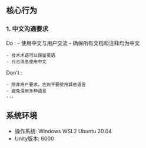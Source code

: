 ﻿## 核心行为

### 1. 中文沟通要求
Do :
    - 使用中文与用户交流
    - 确保所有文档和注释均为中文

    - 技术术语可以保留英语
    - 日志消息使用中文
Don't :

    - 除非用户要求，否则不要使用其他语言
    - 避免混用多种语言
    ...

## 系统环境
- 操作系统: Windows WSL2 Ubuntu 20.04
- Unity版本: 6000
